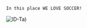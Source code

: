 

~~~~
In this place WE LOVE SOCCER!
~~~~

![lD-Ta]((https://www.criatives.com.br/wp-content/uploads/2014/04/RiskEverything-Nike-630x337.jpg)https://www.criatives.com.br/wp-content/uploads/2014/04/RiskEverything-Nike-630x337.jpg))




 ```html 
 
```
